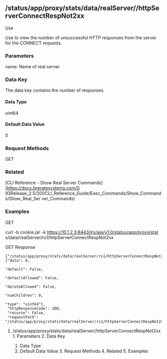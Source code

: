 ## /status/app/proxy/stats/data/realServer/<name>/httpServerConnectRespNot2xx

Use

Use to view the number of unsuccessful HTTP responses from the server for the
CONNECT requests.

### Parameters

name: Name of real server

### Data Key

The data key contains the number of responses.

#### Data Type

uint64

#### Default Data Value

0

### Request Methods

GET

### Related

[CLI Reference - Show Real Server Commands](https://docs.lineratesystems.com/0
93Release_2.5/200CLI_Reference_Guide/Exec_Commands/Show_Commands/Show_Real_Ser
ver_Commands)

### Examples

GET

curl -b cookie.jar -k https://10.1.2.3:8443/lrs/api/v1.0/status/app/proxy/stat
s/data/realServer/rs1/httpServerConnectRespNot2xx

GET Response

    
    {"/status/app/proxy/stats/data/realServer/rs1/httpServerConnectRespNot2xx": {"data": 0,
                                                                                       "default": False,
                                                                                       "defaultAllowed": False,
                                                                                       "deleteAllowed": False,
                                                                                       "numChildren": 0,
                                                                                       "type": "uint64"},
     "httpResponseCode": 200,
     "recurse": False,
     "requestPath": "/status/app/proxy/stats/data/realServer/rs1/httpServerConnectRespNot2xx"}
    

  1. /status/app/proxy/stats/data/realServer/<name>/httpServerConnectRespNot2xx
    1. Parameters
    2. Data Key
      1. Data Type
      2. Default Data Value
    3. Request Methods
    4. Related
    5. Examples


